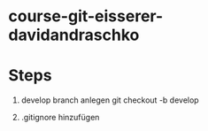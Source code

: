 # course-git-eisserer-davidandraschko


# Steps

1. develop branch anlegen 
	git checkout -b develop

2. .gitignore hinzufügen

